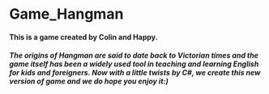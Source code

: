 # Game_Hangman

#### This is a game created by Colin and Happy. 

##### The origins of Hangman are said to date back to Victorian times and the game itself has been a widely used tool in teaching and learning English for kids and foreigners. Now with a little twists by C#, we create this new version of game and we do hope you enjoy it:)








